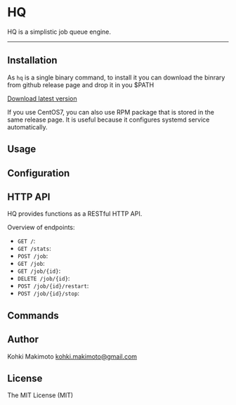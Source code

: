 # HQ

HQ is a simplistic job queue engine.

----

## Installation

As `hq` is a single binary command, to install it you can download the binrary from github release page and drop it in you $PATH

[Download latest version](https://github.com/kohkimakimoto/hq/releases/latest)

If you use CentOS7, you can also use RPM package that is stored in the same release page. It is useful because it configures systemd service automatically.

## Usage

## Configuration

## HTTP API

HQ provides functions as a RESTful HTTP API.

Overview of endpoints:

* `GET /`:  
* `GET /stats`:
* `POST /job`:
* `GET /job`:
* `GET /job/{id}`:
* `DELETE /job/{id}`:
* `POST /job/{id}/restart`:
* `POST /job/{id}/stop`:

## Commands

## Author

Kohki Makimoto <kohki.makimoto@gmail.com>

## License

The MIT License (MIT)

